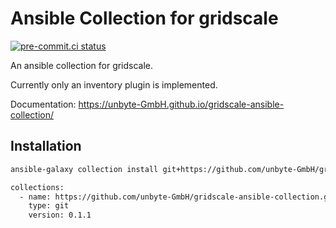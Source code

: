 # Ansible Collection for gridscale

[![pre-commit.ci status](https://results.pre-commit.ci/badge/github/unbyte-GmbH/gridscale-ansible-collection/main.svg)](https://results.pre-commit.ci/latest/github/unbyte-GmbH/gridscale-ansible-collection/main)

An ansible collection for gridscale.

Currently only an inventory plugin is implemented.

Documentation: https://unbyte-GmbH.github.io/gridscale-ansible-collection/

## Installation

```sh
ansible-galaxy collection install git+https://github.com/unbyte-GmbH/gridscale-ansible-collection.git,0.1.1
```

```sh
collections:
  - name: https://github.com/unbyte-GmbH/gridscale-ansible-collection.git
    type: git
    version: 0.1.1
```
